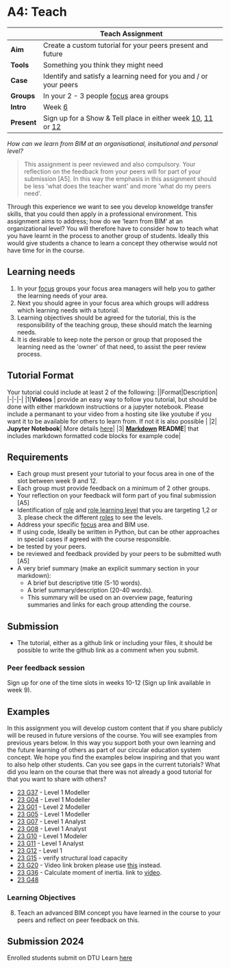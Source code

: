 # A4: Teach

|  | Teach Assignment  |
| --- | ----- |
| **Aim**|  Create a custom tutorial for your peers present and future  |
| **Tools** | Something you think they might need  |
| **Case** |  Identify and satisfy a learning need for you and / or your peers  |
| **Groups** | In your 2 - 3 people [focus] area groups |
| **Intro** | Week [6] |
| **Present** | Sign up for a Show & Tell place in either week [10], [11] or [12] |

_How can we learn from BIM at an organisational, insitutional and personal level?_

>This assignment is peer reviewed and also compulsory. Your reflection on the feedback from your peers will for part of your submission [A5]. In this way the emphasis in this assignment should be less 'what does the teacher want' and more 'what do my peers need'.

Through this experience we want to see you develop knoweldge transfer skills, that you could then apply in a professional environment. This assignment aims to address; how do we ‘learn from BIM’ at an organizational level? You will therefore have to consider how to teach what you have learnt in the process to another group of students. Ideally this would give students a chance to learn a concept they otherwise would not have time for in the course.

## Learning needs
1. In your [focus] groups your focus area managers will help you to gather the learning needs of your area.
2. Next you should agree in your focus area which groups will address which learning needs with a tutorial.
3. Learning objectives should be agreed for the tutorial, this is the responsibility of the teaching group, these should match the learning needs.
4. It is desirable to keep note the person or group that proposed the learning need as the 'owner' of that need, to assist the peer review process.

## Tutorial Format
Your tutorial could include at least 2 of the following:
||Format|Description|
|-|-|-|
|1|**Videos** | provide an easy way to follow you tutorial, but should be done with either markdown instructions or a jupyter notebook. Please include a permanant to your video from a hosting site like youtube if you want it to be available for others to learn from. If not it is also possible |
|2| **Jupyter Notebook**| More details [here](/Concepts/Jupyter)|
|3| **[Markdown](/Concepts/Markdown) README**| that includes markdown formatted code blocks for example code|


## Requirements
* Each group must present your tutorial to your focus area in one of the slot between week 9 and 12.
* Each group must provide feedback on a minimum of 2 other groups.
* Your reflection on your feedback will form part of you final submission [A5]
* Identification of [role] and [role learning level] that you are targeting 1,2 or 3. please check the different [roles] to see the levels.
* Address your specific [focus] area and BIM use.
* If using code, Ideally be written in Python, but can be other approaches in special cases if agreed with the course responsible.
* be tested by your peers.
* be reviewed and feedback provided by your peers to be submitted wuth [A5]
* A very brief summary (make an explicit summary section in your markdown):
    * A brief but descriptive title (5-10 words).
    * A brief summary/description (20-40 words).
    * This summary will be used on an overview page, featuring summaries and links for each group attending the course.

## Submission
* The tutorial, either as a github link or including your files, it should be possible to write the github link as a comment when you submit.

### Peer feedback session
Sign up for one of the time slots in weeks 10-12 (Sign up link available in week 9).

## Examples
In this assignment you will develop custom content that if you share publicly will be reused in future versions of the course. You will see examples from previous years below. In this way you support both your own learning and the future learning of others as part of our circular education system concept. We hope you find the examples below inspiring and that you want to also help other students. Can you see gaps in the current tutorials? What did you learn on the course that there was not already a good tutorial for that you want to share with others?

* [23 G37](https://github.com/Brise07/DTU---Advanced-BIM-Assignment/blob/main/A4/A4_Description.md) - Level 1 Modeller
* [23 G04](https://github.com/s215270/F23_41934_Advanced_BIM_Group_4/tree/main/A4_OpenBIM_Guru) - Level 1 Modeller 
* [23 G01](https://github.com/s193826/Project_4) - Level 2 Modeller
* [23 G05](https://github.com/StanimirMihaylovAngelov/Advanced_BIM/blob/main/A4/README.md) - Level 1 Modeller
* [23 G07](https://github.com/Emilhjort/A4-OpenBIM-Guru) - Level 1 Analyst 
* [23 G08](https://github.com/NajaJohansen/41934-Advanced-Building-Information-Modeling-BIM-/blob/main/Tutorial.md) - Level 1 Analyst
* [23 G10](https://www.youtube.com/watch?v=SUx8DHGreuo) - Level 1 Modeler 
* [23 G11](https://github.com/kristianedstrom/Group-11/tree/main/Assignments/A4) - Level 1 Analyst 
* [23 G12](https://github.com/s203722/Window-Analysis-Tool/tree/5d8f07b02ad39b461c8c4065fdf1b3d198649d46/Window%20analysis%20tool) - Level 1
* [23 G15](https://github.com/frejahbarkler/dtu_course_41934_group15/tree/main/A4) - verify structural load capacity
* [23 G20](https://github.com/vilhuvoj/G16-A4/tree/main) - Video link broken please use [this](https://github.com/vilhuvoj/G16-A4/tree/main) instead.
* [23 G36](https://github.com/kasp582a/41934-AdvancedBIM-Group36) - Calculate moment of inertia. link to [video](https://www.youtube.com/watch?v=X-hkMR-AHVY&t=14s).
* [23 G48](https://github.com/KaareH/DTU_E23_41934_Advanced-BIM/tree/main/Assignments/A4)

### Learning Objectives
8. Teach an advanced BIM concept you have learned in the course to your peers and reflect on peer feedback on this.

## Submission 2024
Enrolled students submit on DTU Learn [here](https://learn.inside.dtu.dk/d2l/lms/dropbox/user/folders_list.d2l?ou=215344&isprv=0)

[roles]: /Roles/index
[role]: /Roles/index
[role learning level]: /Roles/index
[final session of the course]: /Schedule/13
[focus]: /Focus/index

[6]: /Schedule/06
[10]: /Schedule/10
[11]: /Schedule/11
[12]: /Schedule/12
